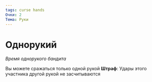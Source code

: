 ```yaml
---
tags: curse hands
Очки: 2
Тема: Руки
---
```


# Однорукий

*Время однорукого бандита*

Вы можете сражаться только одной рукой
**Штраф**: Удары этого участника другой рукой не засчитываются